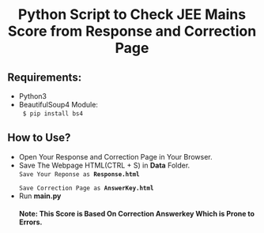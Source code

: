 <h1 align=center> Python Script to Check JEE Mains Score from Response and Correction Page </h1>

<h2> Requirements: </h2>
<ul>
    <li> Python3 </li>
    <li> BeautifulSoup4 Module: <br>
<code> $ pip install bs4 </code> </li>
</ul>

<h2> How to Use? </h2>
<ul>
    <li>Open Your Response and Correction Page in Your Browser.</li>
    <li>Save The Webpage HTML(CTRL + S) in <b>Data</b> Folder.<br>
<code>Save Your Reponse as <b>Response.html</b><br>
Save Correction Page as <b>AnswerKey.html</b></code></li>
    <li>Run <b>main.py</b></li>

<h4> Note: This Score is Based On Correction Answerkey Which is Prone to Errors.</h4> 
